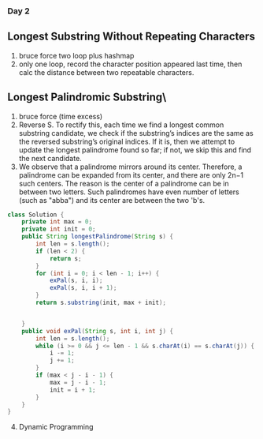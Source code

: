 ### Day 2
## Longest Substring Without Repeating Characters
1. bruce force
two loop plus hashmap
2. only one loop, record the character position appeared last time, then calc the distance between two repeatable characters.
## Longest Palindromic Substring\
1. bruce force (time excess)
2. Reverse S. To rectify this, each time we find a longest common substring candidate, we check if the substring’s indices are the same as the reversed substring’s original indices. If it is, then we attempt to update the longest palindrome found so far; if not, we skip this and find the next candidate.
3. We observe that a palindrome mirrors around its center. Therefore, a palindrome can be expanded from its center, and there are only 2n−1 such centers.
The reason is the center of a palindrome can be in between two letters. Such palindromes have even number of letters (such as "abba") and its center are between the two 'b's.  
```java
class Solution {
    private int max = 0;
    private int init = 0;
    public String longestPalindrome(String s) {
        int len = s.length();
        if (len < 2) {
            return s;
        }
        for (int i = 0; i < len - 1; i++) {
            exPal(s, i, i);
            exPal(s, i, i + 1);
        }
        return s.substring(init, max + init);


    }
    public void exPal(String s, int i, int j) {
        int len = s.length();
        while (i >= 0 && j <= len - 1 && s.charAt(i) == s.charAt(j)) {
            i -= 1;
            j += 1;
        }
        if (max < j - i - 1) {
            max = j - i - 1;
            init = i + 1;
        }
    }
}
```

4. Dynamic Programming

